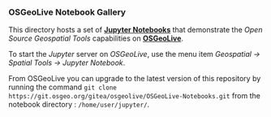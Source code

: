 ### OSGeoLive Notebook Gallery ###

[logo]: http://live.osgeo.org/_images/banner.png "OSGeoLive"

This directory hosts a set of **[Jupyter Notebooks](https://jupyter.org/)** that demonstrate the *Open Source Geospatial Tools* capabilities on **[OSGeoLive](http://live.osgeo.org/en/index.html)**.

To start the *Jupyter* server on *OSGeoLive*, use the menu item *Geospatial -> Spatial Tools -> Jupyter Notebook*. 

From OSGeoLive you can upgrade to the latest version of this repository by running the command ```git clone https://git.osgeo.org/gitea/osgeolive/OSGeoLive-Notebooks.git``` from the notebook directory : ```/home/user/jupyter/```.
